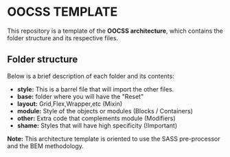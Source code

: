 # OOCSS TEMPLATE
This repository is a template of the **OOCSS architecture**, which contains the folder structure and its respective files.

## Folder structure
Below is a brief description of each folder and its contents:

 - **style:** This is a barrel file that will import the other files.
 - **base:** folder where you will have the "Reset"
 - **layout:** Grid,Flex,Wrapper,etc (Mixin)
 - **module:** Style of the objects or modules (Blocks / Containers)
 - **other:** Extra code that complements module (Modifiers)
 - **shame:** Styles that will have high specificity (!Important)


**Note:** This architecture template is oriented to use the SASS pre-processor and the BEM methodology.